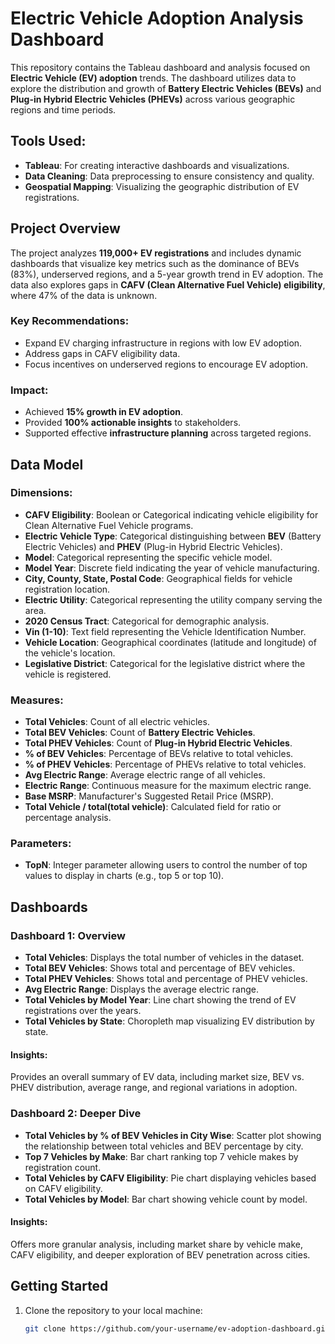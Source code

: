 # Electric Vehicle Adoption Analysis Dashboard

This repository contains the Tableau dashboard and analysis focused on **Electric Vehicle (EV) adoption** trends. The dashboard utilizes data to explore the distribution and growth of **Battery Electric Vehicles (BEVs)** and **Plug-in Hybrid Electric Vehicles (PHEVs)** across various geographic regions and time periods.

## Tools Used:
- **Tableau**: For creating interactive dashboards and visualizations.
- **Data Cleaning**: Data preprocessing to ensure consistency and quality.
- **Geospatial Mapping**: Visualizing the geographic distribution of EV registrations.

## Project Overview

The project analyzes **119,000+ EV registrations** and includes dynamic dashboards that visualize key metrics such as the dominance of BEVs (83%), underserved regions, and a 5-year growth trend in EV adoption. The data also explores gaps in **CAFV (Clean Alternative Fuel Vehicle) eligibility**, where 47% of the data is unknown.

### Key Recommendations:
- Expand EV charging infrastructure in regions with low EV adoption.
- Address gaps in CAFV eligibility data.
- Focus incentives on underserved regions to encourage EV adoption.

### Impact:
- Achieved **15% growth in EV adoption**.
- Provided **100% actionable insights** to stakeholders.
- Supported effective **infrastructure planning** across targeted regions.

## Data Model

### Dimensions:
- **CAFV Eligibility**: Boolean or Categorical indicating vehicle eligibility for Clean Alternative Fuel Vehicle programs.
- **Electric Vehicle Type**: Categorical distinguishing between **BEV** (Battery Electric Vehicles) and **PHEV** (Plug-in Hybrid Electric Vehicles).
- **Model**: Categorical representing the specific vehicle model.
- **Model Year**: Discrete field indicating the year of vehicle manufacturing.
- **City, County, State, Postal Code**: Geographical fields for vehicle registration location.
- **Electric Utility**: Categorical representing the utility company serving the area.
- **2020 Census Tract**: Categorical for demographic analysis.
- **Vin (1-10)**: Text field representing the Vehicle Identification Number.
- **Vehicle Location**: Geographical coordinates (latitude and longitude) of the vehicle's location.
- **Legislative District**: Categorical for the legislative district where the vehicle is registered.

### Measures:
- **Total Vehicles**: Count of all electric vehicles.
- **Total BEV Vehicles**: Count of **Battery Electric Vehicles**.
- **Total PHEV Vehicles**: Count of **Plug-in Hybrid Electric Vehicles**.
- **% of BEV Vehicles**: Percentage of BEVs relative to total vehicles.
- **% of PHEV Vehicles**: Percentage of PHEVs relative to total vehicles.
- **Avg Electric Range**: Average electric range of all vehicles.
- **Electric Range**: Continuous measure for the maximum electric range.
- **Base MSRP**: Manufacturer's Suggested Retail Price (MSRP).
- **Total Vehicle / total(total vehicle)**: Calculated field for ratio or percentage analysis.

### Parameters:
- **TopN**: Integer parameter allowing users to control the number of top values to display in charts (e.g., top 5 or top 10).

## Dashboards

### Dashboard 1: Overview
- **Total Vehicles**: Displays the total number of vehicles in the dataset.
- **Total BEV Vehicles**: Shows total and percentage of BEV vehicles.
- **Total PHEV Vehicles**: Shows total and percentage of PHEV vehicles.
- **Avg Electric Range**: Displays the average electric range.
- **Total Vehicles by Model Year**: Line chart showing the trend of EV registrations over the years.
- **Total Vehicles by State**: Choropleth map visualizing EV distribution by state.

#### Insights:
Provides an overall summary of EV data, including market size, BEV vs. PHEV distribution, average range, and regional variations in adoption.

### Dashboard 2: Deeper Dive
- **Total Vehicles by % of BEV Vehicles in City Wise**: Scatter plot showing the relationship between total vehicles and BEV percentage by city.
- **Top 7 Vehicles by Make**: Bar chart ranking top 7 vehicle makes by registration count.
- **Total Vehicles by CAFV Eligibility**: Pie chart displaying vehicles based on CAFV eligibility.
- **Total Vehicles by Model**: Bar chart showing vehicle count by model.

#### Insights:
Offers more granular analysis, including market share by vehicle make, CAFV eligibility, and deeper exploration of BEV penetration across cities.

## Getting Started

1. Clone the repository to your local machine:
   ```bash
   git clone https://github.com/your-username/ev-adoption-dashboard.git
